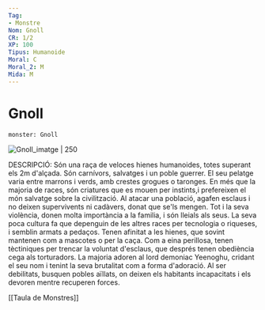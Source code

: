 ```yaml
---
Tag:
- Monstre
Nom: Gnoll
CR: 1/2
XP: 100
Tipus: Humanoide
Moral: C
Moral_2: M
Mida: M
---
```

# Gnoll

```statblock
monster: Gnoll
```

![Gnoll_imatge | 250](https://static.wikia.nocookie.net/forgottenrealms/images/1/17/Gnoll-5e.png/revision/latest?cb=20171011030355)

DESCRIPCIÓ: 
Són una raça de veloces hienes humanoides, totes superant els 2m d'alçada. Són carnívors, salvatges i un poble guerrer. El seu pelatge varia entre marrons i verds, amb crestes grogues o taronges. En més que la majoria de races, són criatures que es mouen per instints,i prefereixen el món salvatge sobre la civilització. Al atacar una població, agafen esclaus i no deixen supervivents ni cadàvers, donat que se'ls mengen. Tot i la seva violència, donen molta importància a la familia, i són lleials als seus. La seva poca cultura fa que depenguin de les altres races per tecnologia o riqueses, i semblin armats a pedaços. Tenen afinitat a les hienes, que sovint mantenen com a mascotes o per la caça. Com a eina perillosa, tenen tèctiniques per trencar la voluntat d'esclaus, que després tenen obediència cega als torturadors. La majoria adoren al lord demoniac Yeenoghu, cridant el seu nom i tenint la seva brutalitat com a forma d'adoració. Al ser debilitats, busquen pobles aïllats, on deixen els habitants incapacitats i els devoren mentre recuperen forces.

[[Taula de Monstres]]